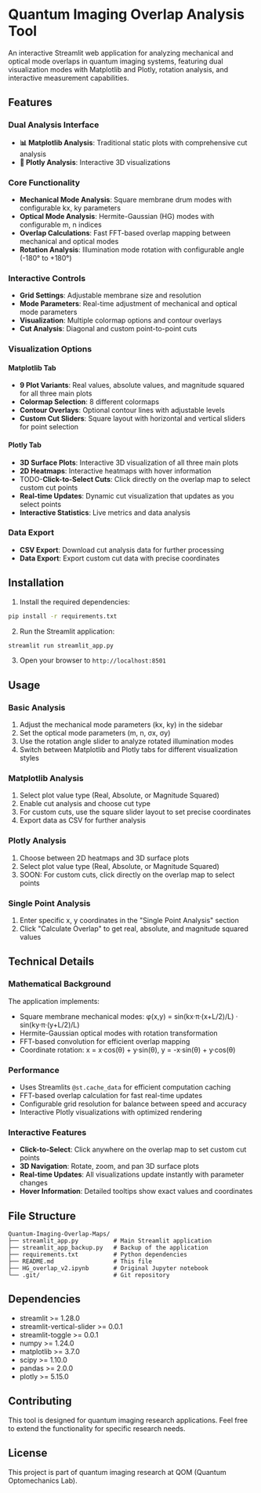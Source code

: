 # Quantum Imaging Overlap Analysis Tool

An interactive Streamlit web application for analyzing mechanical and optical mode overlaps in quantum imaging systems, featuring dual visualization modes with Matplotlib and Plotly, rotation analysis, and interactive measurement capabilities.

## Features

### Dual Analysis Interface
- **📊 Matplotlib Analysis**: Traditional static plots with comprehensive cut analysis
- **🎯 Plotly Analysis**: Interactive 3D visualizations 

### Core Functionality
- **Mechanical Mode Analysis**: Square membrane drum modes with configurable kx, ky parameters
- **Optical Mode Analysis**: Hermite-Gaussian (HG) modes with configurable m, n indices
- **Overlap Calculations**: Fast FFT-based overlap mapping between mechanical and optical modes
- **Rotation Analysis**: Illumination mode rotation with configurable angle (-180° to +180°)

### Interactive Controls
- **Grid Settings**: Adjustable membrane size and resolution
- **Mode Parameters**: Real-time adjustment of mechanical and optical mode parameters
- **Visualization**: Multiple colormap options and contour overlays
- **Cut Analysis**: Diagonal and custom point-to-point cuts

### Visualization Options

#### Matplotlib Tab
- **9 Plot Variants**: Real values, absolute values, and magnitude squared for all three main plots
- **Colormap Selection**: 8 different colormaps 
- **Contour Overlays**: Optional contour lines with adjustable levels
- **Custom Cut Sliders**: Square layout with horizontal and vertical sliders for point selection

#### Plotly Tab
- **3D Surface Plots**: Interactive 3D visualization of all three main plots
- **2D Heatmaps**: Interactive heatmaps with hover information
- TODO-**Click-to-Select Cuts**: Click directly on the overlap map to select custom cut points
- **Real-time Updates**: Dynamic cut visualization that updates as you select points
- **Interactive Statistics**: Live metrics and data analysis

### Data Export
- **CSV Export**: Download cut analysis data for further processing
- **Data Export**: Export custom cut data with precise coordinates

## Installation

1. Install the required dependencies:
```bash
pip install -r requirements.txt
```

2. Run the Streamlit application:
```bash
streamlit run streamlit_app.py
```

3. Open your browser to `http://localhost:8501`

## Usage

### Basic Analysis
1. Adjust the mechanical mode parameters (kx, ky) in the sidebar
2. Set the optical mode parameters (m, n, σx, σy)
3. Use the rotation angle slider to analyze rotated illumination modes
4. Switch between Matplotlib and Plotly tabs for different visualization styles

### Matplotlib Analysis
1. Select plot value type (Real, Absolute, or Magnitude Squared)
2. Enable cut analysis and choose cut type
3. For custom cuts, use the square slider layout to set precise coordinates
4. Export data as CSV for further analysis

### Plotly Analysis
1. Choose between 2D heatmaps and 3D surface plots
2. Select plot value type (Real, Absolute, or Magnitude Squared)
3. SOON: For custom cuts, click directly on the overlap map to select points

### Single Point Analysis
1. Enter specific x, y coordinates in the "Single Point Analysis" section
2. Click "Calculate Overlap" to get real, absolute, and magnitude squared values

## Technical Details

### Mathematical Background
The application implements:
- Square membrane mechanical modes: φ(x,y) = sin(kx·π·(x+L/2)/L) · sin(ky·π·(y+L/2)/L)
- Hermite-Gaussian optical modes with rotation transformation
- FFT-based convolution for efficient overlap mapping
- Coordinate rotation: x = x·cos(θ) + y·sin(θ), y = -x·sin(θ) + y·cos(θ)

### Performance
- Uses Streamlits `@st.cache_data` for efficient computation caching
- FFT-based overlap calculation for fast real-time updates
- Configurable grid resolution for balance between speed and accuracy
- Interactive Plotly visualizations with optimized rendering

### Interactive Features
- **Click-to-Select**: Click anywhere on the overlap map to set custom cut points
- **3D Navigation**: Rotate, zoom, and pan 3D surface plots
- **Real-time Updates**: All visualizations update instantly with parameter changes
- **Hover Information**: Detailed tooltips show exact values and coordinates

## File Structure
```
Quantum-Imaging-Overlap-Maps/
├── streamlit_app.py          # Main Streamlit application
├── streamlit_app_backup.py   # Backup of the application
├── requirements.txt          # Python dependencies
├── README.md                 # This file
├── HG_overlap_v2.ipynb       # Original Jupyter notebook
└── .git/                     # Git repository
```

## Dependencies
- streamlit >= 1.28.0
- streamlit-vertical-slider >= 0.0.1
- streamlit-toggle >= 0.0.1
- numpy >= 1.24.0
- matplotlib >= 3.7.0
- scipy >= 1.10.0
- pandas >= 2.0.0
- plotly >= 5.15.0

## Contributing
This tool is designed for quantum imaging research applications. Feel free to extend the functionality for specific research needs.

## License
This project is part of quantum imaging research at QOM (Quantum Optomechanics Lab).
